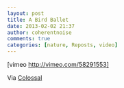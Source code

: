 ```yaml
---
layout: post
title: A Bird Ballet
date: 2013-02-02 21:37
author: coherentnoise
comments: true
categories: [nature, Reposts, video]
---
```

[vimeo http://vimeo.com/58291553]

Via <a title="Bird Ballet at Colossal" href="http://www.thisiscolossal.com/2013/01/bird-ballet-thousands-of-birds-dance-in-the-sky/" target="_blank">Colossal</a>
